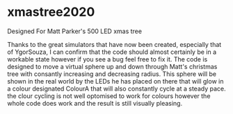 # xmastree2020
Designed For Matt Parker's 500 LED xmas tree


Thanks to the great simulators that have now been created, especially that of YgorSouza, I can confirm that the code should almost certainly be in a workable state however if you see a bug feel free to fix it. The code is designed to move a virtual sphere up and down through Matt's christmas tree with consantly increasing and decreasing radius. This sphere will be shown in the real world by the LEDs he has placed on there that will glow in a colour designated ColourA that will also constantly cycle at a steady pace. the clour cycling is not well optomised to work for colours however the whole code does work and the result is still visually pleasing.
